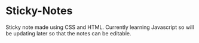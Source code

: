 # Sticky-Notes
Sticky note made using CSS and HTML.
Currently learning Javascript so will be updating later so 
that the notes can be editable.
